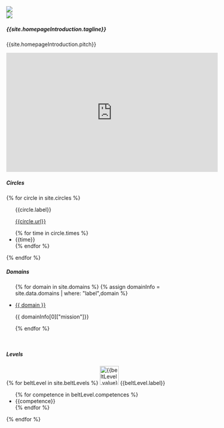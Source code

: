 
<div class="row">
    <div class="col-md-5 col-sm-4 text-center">
        <img class="img-fluid" src="images/DojoLogo-Black-Center.png" style="max-height:350px">
    </div>
    <div class="col-md-7 col-sm-8 text-right d-none d-sm-block">
        <img class="img-fluid" src="images/Pagoda-Black.png" style="max-height:350px">
    </div>
</div>

<h5>{{site.homepageIntroduction.tagline}}</h5>

<p>{{site.homepageIntroduction.pitch}}</p>

<iframe width="560" height="315" src="https://www.youtube.com/embed/fXoVm5iTSCc?si=SICIOfw8SJkTLDzU" title="YouTube video player" frameborder="0" allow="accelerometer; autoplay; clipboard-write; encrypted-media; gyroscope; picture-in-picture; web-share" referrerpolicy="strict-origin-when-cross-origin" allowfullscreen></iframe>

<br/>
<h5>Circles</h5>

{% for circle in site.circles %}
<ul>
    <p><a name="{{circle.label}}-circle">{{circle.label}}</a></p>
    <p><a href="{{circle.url}}">{{circle.url}}</a></p>
    {% for time in circle.times %}
    <li>{{time}}</li>
    {% endfor %}
</ul>
{% endfor %}

<br/>
<h5>Domains</h5>

<ul>
{% for domain in site.domains %}
    {% assign domainInfo = site.data.domains | where: "label",domain %}
    <li>
        <p><a name="domain-{{domain}}" href="{{ domain | relative_url}}">{{ domain }}</a></p>
        <p>{{ domainInfo[0]["mission"]}}</p>
    </li>
{% endfor %}
</ul>

<br/>
<h5>Levels</h5>

{% for beltLevel in site.beltLevels %}
<img src="images/belt-{{beltLevel.value}}.png" height="50" alt="{{beltLevel.value}}" />
<a name="{{beltLevel.value}}-belt">{{beltLevel.label}}</a>
<ul>
    {% for competence in beltLevel.competences %}
    <li>{{competence}}</li>
    {% endfor %}
</ul>
{% endfor %}